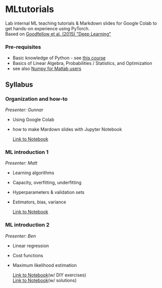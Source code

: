 # MLtutorials
Lab internal ML teaching tutorials & Markdown slides for Google Colab to get hands-on experience using PyTorch.  
Based on [Goodfellow et al. (2015) "Deep Learning"](http://www.deeplearningbook.org/)

### Pre-requisites
* Basic knowledge of Python - see [this course](https://www.coursera.org/learn/python-programming-introduction)
* Basics of Linear Algebra, Probabilities / Statistics, and Optimization
* see also [Numpy for Matlab users](https://docs.scipy.org/doc/numpy/user/numpy-for-matlab-users.html)

## Syllabus
### Organization and how-to
_Presenter: Gunnar_  
* Using Google Colab
* how to make Mardown slides with Jupyter Notebook  

   [Link to Notebook](./week0_setup.ipynb) 

### ML introduction 1
_Presenter: Matt_  
* Learning algorithms
* Capacity, overfitting, underfitting
* Hyperparameters & validation sets
* Estimators, bias, variance  

   [Link to Notebook](./week1.ipynb)

### ML introduction 2
_Presenter: Ben_  
* Linear regression
* Cost functions
* Maximum likelihood estimation

   [Link to Notebook](./week2_participant.ipynb)(w/ DIY exercises)  
   [Link to Notebook](./week2.ipynb)(w/ solutions)
